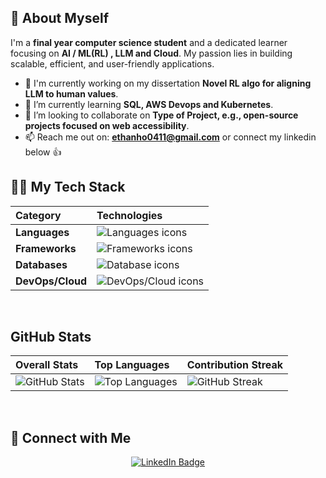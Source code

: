 ## 👋 About Myself

I'm a **final year computer science student** and a dedicated learner focusing on **AI / ML(RL) , LLM and Cloud**. My passion lies in building scalable, efficient, and user-friendly applications.

- 🔭 I'm currently working on my dissertation  **Novel RL algo for aligning LLM to human values**.
- 🌱 I’m currently learning **SQL, AWS Devops and Kubernetes**.
- 👯 I’m looking to collaborate on **Type of Project, e.g., open-source projects focused on web accessibility**.
- 📫 Reach me out on: **ethanho0411@gmail.com** or connect my linkedin below 👍



## 🧑‍💻 My Tech Stack

| Category | Technologies |
| :--- | :--- |
| **Languages** | <img src="https://skillicons.dev/icons?i=py,java,sql,js,html,css" alt="Languages icons" /> |
| **Frameworks** | <img src="https://skillicons.dev/icons?i=springboot,maven" alt="Frameworks icons" /> |
| **Databases** | <img src="https://skillicons.dev/icons?i=mongodb,postgres,mysql" alt="Database icons" /> |
| **DevOps/Cloud** | <img src="https://skillicons.dev/icons?i=docker,aws,azure,kubernetes" alt="DevOps/Cloud icons" /> |
<br />

## GitHub Stats

| Overall Stats | Top Languages | Contribution Streak |
| :--- | :--- | :--- |
| <img src="https://github-readme-stats.vercel.app/api?username=EthanHo0411&show_icons=true&theme=radical" alt="GitHub Stats" /> | <img src="https://github-readme-stats.vercel.app/api/top-langs/?username=YOUR-USERNAME&layout=compact&theme=radical" alt="Top Languages" /> | <img src="https://streak-stats.demolab.com/?user=YOUR-USERNAME&theme=radical" alt="GitHub Streak" /> |
<br />

## 🔗 Connect with Me

<p align="center">
  <a href="https://linkedin.com/in/ethan-ho-zongyu/">
    <img src="https://img.shields.io/badge/LinkedIn-0077B5?style=for-the-badge&logo=linkedin&logoColor=white" alt="LinkedIn Badge"/>
  </a>
</p>
